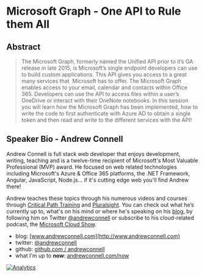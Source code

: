 # Microsoft Graph - One API to Rule them All

## Abstract
> The Microsoft Graph, formerly named the Unified API prior to it’s GA release in late 2015, is Microsoft’s single endpoint developers can use to build custom applications. This API gives you access to a great many services that  Microsoft has to offer. The Microsoft Graph enables access to your email, calendar and contacts within Office 365. Developers can use the API to access files within a user’s OneDrive or interact with their OneNote notebooks. In this session you will learn how the Microsoft Graph has been implemented, how to write the code to first authenticate with Azure AD to obtain a single token and then read and write to the different services with the API!


## Speaker Bio - Andrew Connell

Andrew Connell is full stack web developer that enjoys development, writing, teaching and is a twelve-time recipient of Microsoft's Most Valuable Professional (MVP) award. He focused on web related technologies including Microsoft's Azure & Office 365 platforms, the .NET Framework, Angular, JavaScript, Node.js... if it's cutting edge web you'll find Andrew there!

Andrew teaches these topics through his numerous videos and courses through [Critical Path Training](http://www.CriticalPathTraining.com) and [Pluralsight](http://www.pluralsight.com/author/andrew-connell). You can check out what he’s currently up to, what's on his mind or where he's speaking on his [blog](http://www.andrewconnell.com), by following him on Twitter [@andrewconnell](http://www.twitter.com/andrewconnell) or subscribe to his cloud-related podcast, the [Microsoft Cloud Show](http://www.microsoftcloudshow.com).

- blog: [www.andrewconnell.com](http://www.andrewconnell.com)
- twitter: [@andrewconnell](http://www.twitter.com/andrewconnell)
- github: [github.com / andrewconnell](http://github.com/andrewconnell)
- what I'm up to **now**: [andrewconnell.com/now](http://andrewconnell.com/now)

[![Analytics](https://ga-beacon.appspot.com/UA-59889067-1/pres-msgraph/readme)](https://github.com/igrigorik/ga-beacon)
